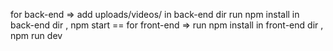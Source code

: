 for back-end =>
add uploads/videos/ in back-end dir
run npm install in back-end dir , npm start
== for front-end =>
run npm install in front-end dir , npm run dev

